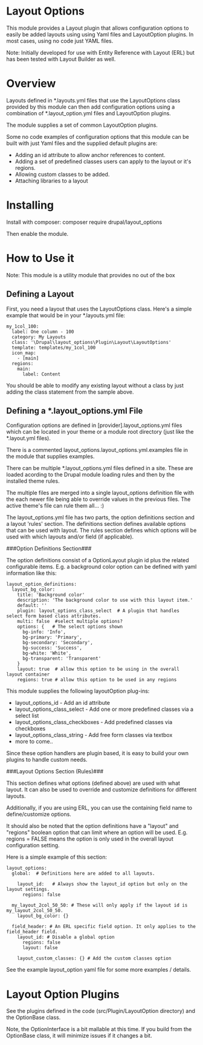 Layout Options
==============

This module provides a Layout plugin that allows configuration options to
easily be added layouts using using Yaml files and LayoutOption plugins. In
most cases, using no code just YAML files.

Note:  Initially developed for use with Entity Reference with Layout (ERL) 
       but has been tested with Layout Builder as well.

Overview
========

Layouts defined in *.layouts.yml files that use the LayoutOptions class provided
by this module can then add configuration options using a combination of 
*.layout_option.yml files and LayoutOption plugins.

The module supplies a set of common LayoutOption plugins.

Some no code examples of configuration options that this module can be built 
with just Yaml files and the supplied default plugins are:

* Adding an id attribute to allow anchor references to content.
* Adding a set of predefined classes users can apply to the layout or it's regions.
* Allowing custom classes to be added.
* Attaching libraries to a layout

Installing
==========

Install with composer:
composer require drupal/layout_options

Then enable the module.

How to Use it
=============

Note:  This module is a utility module that provides no out of the box 

Defining a Layout
-----------------

First, you need a layout that uses the LayoutOptions class.  Here's a simple example that
would be in your *.layouts.yml file:

    my_1col_100:
      label: One column - 100
      category: My Layouts
      class: '\Drupal\layout_options\Plugin\Layout\LayoutOptions'
      template: templates/my_1col_100
      icon_map:
        - [main]
      regions:
        main:
          label: Content

You should be able to modify any existing layout without a class by just adding the 
class statement from the sample above.

Defining a *.layout_options.yml File
-------------------------------------

Configuration options are defined in [provider].layout_options.yml files which 
can be located in your theme or a module root directory (just like the 
*.layout.yml files).

There is a commented layout_options.layout_options.yml.examples file in the module
that supplies examples.

There can be multiple *.layout_options.yml files defined in a site.  These are loaded
acording to the Drupal module loading rules and then by the installed theme rules.

The multiple files are merged into a single layout_options definition file with the
each newer file being able to override values in the previous files.  The active theme's
file can rule them all... :)

The layout_options.yml file has two parts, the option definitions section and a 
layout 'rules' section. The definitions section defines available options that can be 
used with layout. The rules section defines which options will be used with which 
layouts and/or field (if applicable).

###Option Definitions Section###

The option definitions consist of a OptionLayout plugin id plus the related configurable 
items. E.g. a background color option can be defined with yaml information like this:

    layout_option_definitions:
      layout_bg_color:
        title: 'Background color'
        description: 'The background color to use with this layout item.'
        default: ''
        plugin: layout_options_class_select  # A plugin that handles select form based class attributes.
        multi: false  #select multiple options?
        options: {   # The select options shown
          bg-info: 'Info', 
          bg-primary: 'Primary', 
          bg-secondary: 'Secondary', 
          bg-success: 'Success', 
          bg-white: 'White', 
          bg-transparent: 'Transparent' 
        }
        layout: true  # allow this option to be using in the overall layout container
        regions: true # allow this option to be used in any regions

This module supplies the following layoutOption plug-ins:

* layout_options_id - Add an id attribute
* layout_options_class_select - Add one or more predefined classes via a select list
* layout_options_class_checkboxes - Add predefined classes via checkboxes
* layout_options_class_string - Add free form classes via textbox
* more to come..

Since these option handlers are plugin based, it is easy to build your own plugins to handle custom needs.

###Layout Options Section (Rules)###

This section defines what options (defined above) are used with what layout.  It can also be used
to override and customize definitions for different layouts.

Additionally, if you are using ERL, you can use the containing field name to define/customize options.

It should also be noted that the option definitions have a "layout" and "regions" boolean option that can limit
where an option will be used.  E.g. regions = FALSE means the option is only used in the overall layout 
configuration setting.

Here is a simple example of this section:

    layout_options:
      global:  # Definitions here are added to all layouts.
        
        layout_id:   # Always show the layout_id option but only on the layout settings.
          regions: false
      
      my_layout_2col_50_50: # These will only apply if the layout id is my_layout_2col_50_50. 
        layout_bg_color: {}
    
      field_header: # An ERL specific field option. It only applies to the field_header field.
        layout_id: # Disable a global option
          regions: false
          layout: false
    
        layout_custom_classes: {} # Add the custom classes option

See the example layout_option yaml file for some more examples / details.

Layout Option Plugins
=====================

See the plugins defined in the code (src/Plugin/LayoutOption directory) and the OptionBase class.

Note, the OptionInterface is a bit mallable at this time.  If you build from the OptionBase class, it will
minimize issues if it changes a bit.

